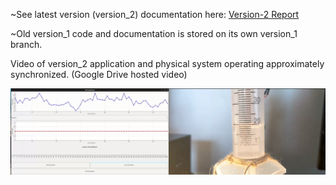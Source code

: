 ~See latest version (version_2) documentation here: [Version-2 Report](Documents/Report.pdf)

~Old version_1 code and documentation is stored on its own version_1 branch.

Video of version_2 application and physical system operating approximately synchronized. (Google Drive hosted video)

[![Thumbnail](Documents/app_w_tank_sync_thumbnail.png)](https://drive.google.com/file/d/1o0jkeF46v7vBPC5VXpt_xlBDHdA0jtG9/view?usp=sharing)
